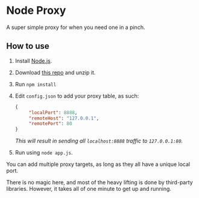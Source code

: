 # Node Proxy
A super simple proxy for when you need one in a pinch.

## How to use

1. Install [Node.js](http://nodejs.org/).
1. Download [this repo](https://github.com/catdad/node--proxy/archive/master.zip) and unzip it.
1. Run `npm install`
1. Edit `config.json` to add your proxy table, as such:

   ```json
   {
        "localPort": 8888,
        "remoteHost": "127.0.0.1",
        "remotePort": 80
   }
   ```

   _This will result in sending all `localhost:8888` traffic to `127.0.0.1:80`._

1. Run using `node app.js`.

You can add multiple proxy targets, as long as they all have a unique local port.

There is no magic here, and most of the heavy lifting is done by third-party libraries. However, it takes all of one minute to get up and running.
